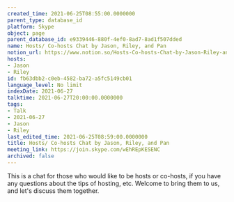 ```yaml
---
created_time: 2021-06-25T08:55:00.0000000
parent_type: database_id
platform: Skype
object: page
parent_database_id: e9339446-880f-4ef0-8ad7-8ad1f507dded
name: Hosts/ Co-hosts Chat by Jason, Riley, and Pan
notion_url: https://www.notion.so/Hosts-Co-hosts-Chat-by-Jason-Riley-and-Pan-fb63dbb2c0eb4582ba72a5fc5149cb01
hosts:
- Jason
- Riley
id: fb63dbb2-c0eb-4582-ba72-a5fc5149cb01
language_level: No limit
indexDate: 2021-06-27
talktime: 2021-06-27T20:00:00.0000000
tags:
- Talk
- 2021-06-27
- Jason
- Riley
last_edited_time: 2021-06-25T08:59:00.0000000
title: Hosts/ Co-hosts Chat by Jason, Riley, and Pan
meeting_link: https://join.skype.com/wEhREpKESENC
archived: false
---
```


This is a chat for those who would like to be hosts or co-hosts, if you have any questions about the tips of hosting, etc. Welcome to bring them to us, and let's discuss them together.

